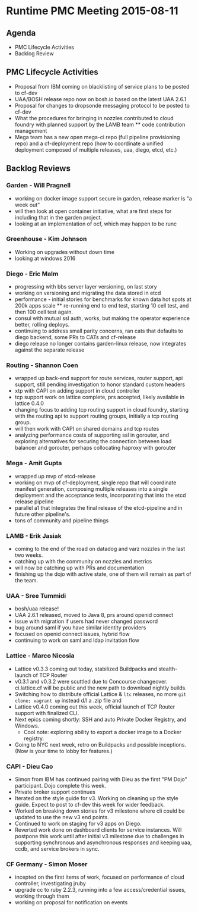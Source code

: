 # Runtime PMC Meeting 2015-08-11

## Agenda
* PMC Lifecycle Activities
* Backlog Review

## PMC Lifecycle Activities
* Proposal from IBM coming on blacklisting of service plans to be posted to cf-dev
* UAA/BOSH release repo now on bosh.io based on the latest UAA 2.6.1
* Proposal for changes to dropsonde messaging protocol to be posted to cf-dev
* What the procedures for bringing in nozzles contributed to cloud foundry with planned support by the LAMB team
** code contribution management
* Mega team has a new open mega-ci repo (full pipeline provisioning repo) and a cf-deployment repo (how to coordinate a unified deployment composed of multiple releases, uaa, diego, etcd, etc.)  

## Backlog Reviews

### Garden - Will Pragnell
* working on docker image support secure in garden, release marker is "a week out"
* will then look at open container initiative, what are first steps for including that in the garden project.
* looking at an implementation of ocf, which may happen to be runc

### Greenhouse - Kim Johnson
* Working on upgrades without down time
* looking at windows 2016

### Diego - Eric Malm
* progressing with bbs server layer versioning, on last story
* working on versioning and migrating the data stored in etcd
* performance - initial stories for benchmarks for known data hot spots at 200k apps scale
** re-running end to end test, starting 10 cell test, and then 100 cell test again.
* consul with mutual ssl auth, works, but making the operator experience better, rolling deploys.
* continuing to address small parity concerns, ran cats that defaults to diego backend, some PRs to CATs and cf-release
* diego release no longer contains garden-linux release, now integrates against the separate release

### Routing - Shannon Coen
* wrapped up back-end support for route services, router support, api support, still pending investigation to honor standard custom headers
* xtp with CAPI on adding support in cloud controller
* tcp support work on lattice complete, prs accepted, likely available in lattice 0.4.0
* changing focus to adding tcp routing support in cloud foundry, starting with the routing api to support routing groups, initially a tcp routing group.
* will then work with CAPI on shared domains and tcp routes
* analyzing performance costs of supporting ssl in gorouter, and exploring alternatives for securing the connection between load balancer and gorouter, perhaps collocating haproxy with gorouter

### Mega - Amit Gupta
* wrapped up mvp of etcd-release
* working on mvp of cf-deployment, single repo that will coordinate manifest generation, composing multiple releases into a single deployment and the acceptance tests, incorporating that into the etcd release pipeline
* parallel a1 that integrates the final release of the etcd-pipeline and in future other pipeline's.
* tons of community and pipeline things

### LAMB - Erik Jasiak
* coming to the end of the road on datadog and varz nozzles in the last two weeks. 
* catching up with the community on nozzles and metrics
* will now be catching up with PRs and documentation
* finishing up the dojo with active state, one of them will remain as part of the team.

### UAA - Sree Tummidi
* bosh/uaa release!
* UAA 2.6.1 released, moved to Java 8, prs around openid connect
* issue with migration if users had never changed password
* bug around saml if you have similar identity providers
* focused on openid connect issues, hybrid flow
* continuing to work on saml and ldap invitation flow

### Lattice - Marco Nicosia
- Lattice v0.3.3 coming out today, stabilized Buildpacks and stealth-launch of TCP Router
- v0.3.1 and v0.3.2 were scuttled due to Concourse changeover. ci.lattice.cf will be public and the new path to download nightly builds.
- Switching how to distribute official Lattice & `ltc` releases, no more `git clone; vagrant up` instead d/l a .zip file and 
- Lattice v0.4.0 coming out this week, official launch of TCP Router support with finalized CLI.
- Next epics coming shortly: SSH and auto Private Docker Registry, and Windows.
	- Cool note: exploring ability to export a docker image to a Docker registry.
- Going to NYC next week, retro on Buildpacks and possible inceptions. (Now is your time to lobby for features.)

### CAPI - Dieu Cao
* Simon from IBM has continued pairing with Dieu as the first "PM Dojo" participant. Dojo complete this week.
* Private broker support continues
* Iterated on the style guide for v3. Working on cleaning up the style guide. Expect to post to cf-dev this week for wider feedback.
* Worked on breaking down stories for v3 milestone where cli could be updated to use the new v3 end points.
* Continued to work on staging for v3 apps on Diego.
* Reverted work done on dashboard clients for service instances.  Will postpone this work until after initial v3 milestone due to challenges in supporting synchronous and asynchronous responses and keeping uaa, ccdb, and service brokers in sync.

### CF Germany - Simon Moser
* incepted on the first items of work, focused on performance of cloud controller, investigating jruby
* upgrade cc to ruby 2.2.3, running into a few access/credential issues, working through them
* working on proposal for notification on events




